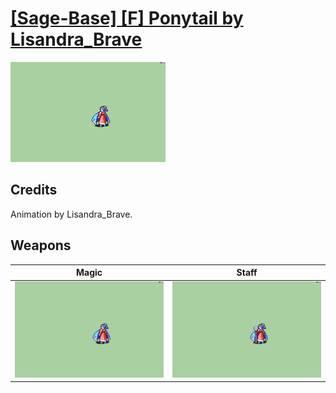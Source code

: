 # [\[Sage-Base\] \[F\] Ponytail by Lisandra_Brave](./)

<img src="./6.%20Magic/Magic_000.png" alt="[Sage-Base] [F] Ponytail by Lisandra_Brave standing" />

## Credits

Animation by Lisandra_Brave.

## Weapons


|Magic |Staff |
|  :---: | :---: |
| <img alt="Magic animation" src="./6.%20Magic/Magic.gif" /> | <img alt="Staff animation" src="./7.%20Staff/Staff.gif" /> |
